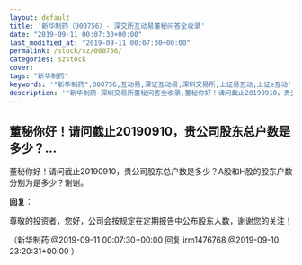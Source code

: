 ```yaml
---
layout: default
title: '新华制药（000756）- 深交所互动易董秘问答全收录'
date: "2019-09-11 00:07:30+00:00"
last_modified_at: "2019-09-11 00:07:30+00:00"
permalink: /stock/sz/000756/
categories: szstock
cover: 
tags: "新华制药"
keywords: '"新华制药",000756,互动易,深证互动易,深圳交易所,上证易互动,上证e互动'
description: '"新华制药-深圳交易所董秘问答全收录,董秘你好！请问截止20190910，贵公司股东总户数是多少？A股和H股的股东户数分别为是多少？谢谢。"'
---
```


## 董秘你好！请问截止20190910，贵公司股东总户数是多少？...

董秘你好！请问截止20190910，贵公司股东总户数是多少？A股和H股的股东户数分别为是多少？谢谢。

**回复**：

尊敬的投资者，您好，公司会按规定在定期报告中公布股东人数，谢谢您的关注！ 

（新华制药  @2019-09-11 00:07:30+00:00 回复 irm1476768  @2019-09-10 23:20:31+00:00 ）

